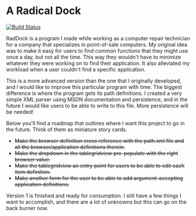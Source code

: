 # A Radical Dock #

[![Build Status](https://travis-ci.org/colonelpopcorn/RadDock.svg?branch=master)](https://travis-ci.org/colonelpopcorn/RadDock)

RadDock is a program I made while working as a computer repair technician for a company that specializes in point-of-sale computers. My original idea was to make it easy for users to find common functions that they might use once a day, but not all the time. This way they wouldn't have to minimize whatever they were working on to find their application. It also alleviated my workload when a user couldn't find a specific application.

This is a more advanced version than the one that I originally developed, and I would like to improve this particular program with time. The biggest difference is where the program gets its path definitions. I created a very simple XML parser using MSDN documentation and persistence, and in the future I would like users to be able to write to this file. More persistence will be needed!

Below you'll find a roadmap that outlines where I want this project to go in the future. Think of them as miniature story cards.

<ul>
<li><strike>Make the browser definition cross reference with the path.xml file and all the browser/application definitions therein.</strike></li>
<li><strike>Make the dropdown in the tablegridview pre-populate with the right browser value.</strike></li>
<li><strike>Make the tablegridview an entry point for users to be able to edit each item definition.</strike></li>
<li><strike>Make another form for the user to be able to add argument-accepting application definitions.</strike></li>
</ul>

Version 1 is finished and ready for consumption. I still have a few things I want to accomplish, and there are a lot of unknowns but this can go on the back burner now.
